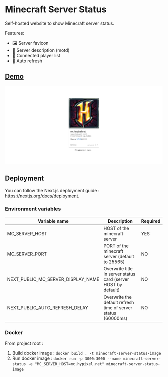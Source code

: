 # Minecraft Server Status

Self-hosted website to show Minecraft server status.

Features:

- 🖼️ Server favicon
- 📃 Server description (motd)
- 👥 Connected player list
- 🔄 Auto refresh

## [Demo](https://status.hypixel.super-bunny.fr) 

![img_1.png](screenshot.png)

## Deployment

You can follow the Next.js deployment guide : https://nextjs.org/docs/deployment.

### Environment variables

| Variable name | Description | Required |
| --- | --- | --- |
| MC_SERVER_HOST | HOST of the minecraft server | YES |
| MC_SERVER_PORT | PORT of the minecraft server (default to 25565) | NO |
| NEXT_PUBLIC_MC_SERVER_DISPLAY_NAME | Overwrite title in server status card (server HOST by default) | NO |
| NEXT_PUBLIC_AUTO_REFRESH_DELAY | Overwrite the default refresh time of server status (60000ms) | NO |

### Docker

From project root :

1. Build docker image : `docker build . -t minecraft-server-status-image`
2. Run docker
   image : `docker run -p 3000:3000 --name minecraft-server-status -e "MC_SERVER_HOST=mc.hypixel.net" minecraft-server-status-image`

